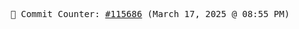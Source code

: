 <p align="center">
    <samp>
        📮 Commit Counter: <a href="https://github.com/Javascript-void0/Javascript-void0/commits/main">#115686</a> (March 17, 2025 @ 08:55 PM)
    </samp>
</p>